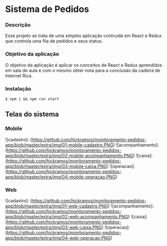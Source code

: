 # Sistema de Pedidos

### Descrição
Esse projeto se trata de uma simples aplicação contruida em React e Redux 
que controla uma fila de pedidos e seus status.

### Objetivo da aplicação
O objetivo da aplicação é aplicar os conceitos de React e Redux aprendidos 
em sala de aula e com o mesmo obter nota para a conclusão da cadeira de 
Internet Rica.

### Instalação
```
$ npm i && npm run start
```

## Telas do sistema

### Mobile
![cadastro]:         (https://github.com/hickramos/monitoramento-pedidos-app/blob/master/extra/img/01-mobile-cadastro.PNG)
![acompanhamento]:   (https://github.com/hickramos/monitoramento-pedidos-app/blob/master/extra/img/02-mobile-acompanhamento.PNG)
![caixa]:            (https://github.com/hickramos/monitoramento-pedidos-app/blob/master/extra/img/03-mobile-caixa.PNG)
![operacao]:         (https://github.com/hickramos/monitoramento-pedidos-app/blob/master/extra/img/04-mobile-operacao.PNG)

### Web
![cadastro]:         (https://github.com/hickramos/monitoramento-pedidos-app/blob/master/extra/img/01-web-cadastro.PNG)
![acompanhamento]:   (https://github.com/hickramos/monitoramento-pedidos-app/blob/master/extra/img/02-web-acompanhamento.PNG)
![caixa]:            (https://github.com/hickramos/monitoramento-pedidos-app/blob/master/extra/img/03-web-caixa.PNG)
![operacao]:         (https://github.com/hickramos/monitoramento-pedidos-app/blob/master/extra/img/04-web-operacao.PNG)